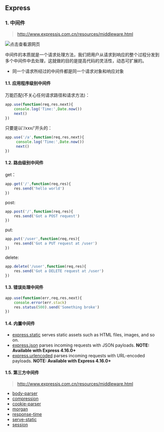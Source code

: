 ## Express

### 1. 中间件

> http://www.expressjs.com.cn/resources/middleware.html

![点击查看源网页](https://ss0.bdstatic.com/94oJfD_bAAcT8t7mm9GUKT-xh_/timg?image&quality=100&size=b4000_4000&sec=1565941864&di=3808b80f0147f59a36048b8bd582bf2e&src=http://www.dfhxt.cn/uploads/img1/20160419/57158cfd5a244.png)

中间件的本质就是一个请求处理方法，我们把用户从请求到响应的整个过程分发到多个中间件中去处理，这就做的目的是提高代码的灵活性，动态可扩展的。

+ 同一个请求所经过的中间件都是同一个请求对象和响应对象

#### 1.1. 应用程序级别中间件

万能匹配(不关心任何请求路径和请求方法)：

```javascript
app.use(function(req,res,next){
    console.log('Time:',Date.now())
    next()
})
```

只要是以'/xxx/'开头的：

```javascript
app.use('/a',function(req,res,next){
     console.log('Time:',Date.now())
     next()
})
```

#### 1.2. 路由级别中间件

get：

```javascript
app.get('/',function(req,res){
    res.send('hello world')
})
```

post:

```javascript
app.post('/',function(req,res){
    res.send('Got a POST request')
})
```

put:

```javascript
app.put('/user',function(req,res){
    res.send('Got a PUT request at /user')
})
```

delete:

```javascript
app.delete('/user',function(req,res){
    res.send('Got a DELETE request at /user')
})
```

#### 1.3. 错误处理中间件

```javascript
app.use(function(err,req,res,next){
    console.error(err.stack)
    res.status(500).send('Something broke')
})
```

#### 1.4. 内置中间件

- [express.static](http://www.expressjs.com.cn/en/4x/api.html#express.static) serves static assets such as HTML files, images, and so on.
- [express.json](http://www.expressjs.com.cn/en/4x/api.html#express.json) parses incoming requests with JSON payloads. **NOTE: Available with Express 4.16.0+**
- [express.urlencoded](http://www.expressjs.com.cn/en/4x/api.html#express.urlencoded) parses incoming requests with URL-encoded payloads.  **NOTE: Available with Express 4.16.0+**

#### 1.5. 第三方中间件

> http://www.expressjs.com.cn/resources/middleware.html

+ [body-parser](http://www.expressjs.com.cn/en/resources/middleware/body-parser.html)
+ [compression](http://www.expressjs.com.cn/en/resources/middleware/compression.html)
+ [cookie-parser](http://www.expressjs.com.cn/en/resources/middleware/cookie-parser.html)
+ [morgan](http://www.expressjs.com.cn/en/resources/middleware/morgan.html)
+ [response-time](http://www.expressjs.com.cn/en/resources/middleware/response-time.html)
+ [serve-static](http://www.expressjs.com.cn/en/resources/middleware/serve-static.html)
+ [session](http://www.expressjs.com.cn/en/resources/middleware/session.html)
